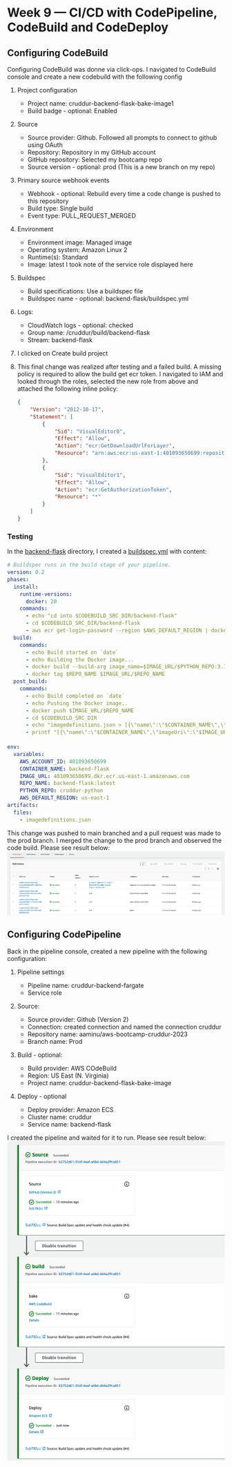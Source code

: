 # Week 9 — CI/CD with CodePipeline, CodeBuild and CodeDeploy

## **Configuring CodeBuild**
Configuring CodeBuild was donne via click-ops. I navigated to CodeBuild console and create a new codebuild with the following config
1. Project configuration
    - Project name: cruddur-backend-flask-bake-image1
    - Build badge - optional: Enabled

2. Source
    - Source provider: Github. Followed all prompts to connect to github using OAuth
    - Repository: Repository in my GitHub account
    - GitHub repository: Selected my bootcamp repo
    - Source version - optional: prod (This is a new branch on my repo)

3. Primary source webhook events
    - Webhook - optional: Rebuild every time a code change is pushed to this repository
    - Build type: Single build
    - Event type: PULL_REQUEST_MERGED
4. Environment
    - Environment image: Managed image
    - Operating system: Amazon Linux 2
    - Runtime(s): Standard
    - Image: latest
    I took note of the service role displayed here
5. Buildspec
    - Build specifications: Use a buildspec file
    - Buildspec name - optional: backend-flask/buildspec.yml
6. Logs:
    - CloudWatch logs - optional: checked
    - Group name: /cruddur/build/backend-flask
    - Stream: backend-flask

7. I clicked on Create build project

8. This final change was realized after testing and a failed build. A missing policy is required to allow the build get ecr token. I navigated to IAM and looked through the roles, selected the new role from above and attached the following inline policy:
    ```json
    {
        "Version": "2012-10-17",
        "Statement": [
            {
                "Sid": "VisualEditor0",
                "Effect": "Allow",
                "Action": "ecr:GetDownloadUrlForLayer",
                "Resource": "arn:aws:ecr:us-east-1:401093650699:repository/*"
            },
            {
                "Sid": "VisualEditor1",
                "Effect": "Allow",
                "Action": "ecr:GetAuthorizationToken",
                "Resource": "*"
            }
        ]
    }
    ```

### **Testing**
In the [backend-flask](../backend-flask/) directory, I created a [buildspec.yml](../backend-flask/buildspec.yml) with content: 
```yml
# Buildspec runs in the build stage of your pipeline.
version: 0.2
phases:
  install:
    runtime-versions:
      docker: 20
    commands:
      - echo "cd into $CODEBUILD_SRC_DIR/backend-flask"
      - cd $CODEBUILD_SRC_DIR/backend-flask
      - aws ecr get-login-password --region $AWS_DEFAULT_REGION | docker login --username AWS --password-stdin $IMAGE_URL
  build:
    commands:
      - echo Build started on `date`
      - echo Building the Docker image...          
      - docker build --build-arg image_name=$IMAGE_URL/$PYTHON_REPO:3.10-slim-buster -t backend-flask -f Dockerfile.prod .
      - docker tag $REPO_NAME $IMAGE_URL/$REPO_NAME
  post_build:
    commands:
      - echo Build completed on `date`
      - echo Pushing the Docker image..
      - docker push $IMAGE_URL/$REPO_NAME
      - cd $CODEBUILD_SRC_DIR
      - echo "imagedefinitions.json > [{\"name\":\"$CONTAINER_NAME\",\"imageUri\":\"$IMAGE_URL/$REPO_NAME\"}]" > imagedefinitions.json
      - printf "[{\"name\":\"$CONTAINER_NAME\",\"imageUri\":\"$IMAGE_URL/$REPO_NAME\"}]" > imagedefinitions.json

env:
  variables:
    AWS_ACCOUNT_ID: 401093650699
    CONTAINER_NAME: backend-flask
    IMAGE_URL: 401093650699.dkr.ecr.us-east-1.amazonaws.com
    REPO_NAME: backend-flask:latest
    PYTHON_REPO: cruddur-python
    AWS_DEFAULT_REGION: us-east-1
artifacts:
  files:
    - imagedefinitions.json
```
This change was pushed to main branched and a pull request was made to the prod branch. I merged the change to the prod branch and observed the code build. Please see result below:
![build](./images/build1.png)


## **Configuring CodePipeline**
Back in the pipeline console, created a new pipeline with the following configuration:
1. Pipeline settings
    - Pipeline name: cruddur-backend-fargate
    - Service role

2. Source:
    - Source provider: Github (Version 2)
    - Connection: created connection and named the connection cruddur
    - Repository name: aaminu/aws-bootcamp-cruddur-2023
    - Branch name: Prod

3. Build - optional:
    - Build provider: AWS COdeBuild
    - Region: US East (N. Virginia)
    - Project name: cruddur-backend-flask-bake-image

4. Deploy - optional
    - Deploy provider: Amazon ECS
    - Cluster name: cruddur
    - Service name: backend-flask

I created the pipeline and waited for it to run. Please see result below:
![build2](./images/completedbuild.png)


